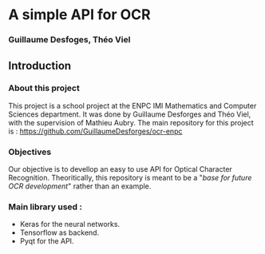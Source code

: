 # A simple API for OCR
### Guillaume Desfoges, Théo Viel

## Introduction 

### About this project

This project is a school project at the ENPC IMI Mathematics and Computer Sciences department.
It was done by Guillaume Desforges and Théo Viel, with the supervision of Mathieu Aubry.
The main repository for this project is : https://github.com/GuillaumeDesforges/ocr-enpc

### Objectives

Our objective is to devellop an easy to use API for Optical Character Recognition.
Theoritically, this repository is meant to be a "*base for future OCR development*" rather than an example.

### Main library used :
* Keras for the neural networks.
* Tensorflow as backend.
* Pyqt for the API.

